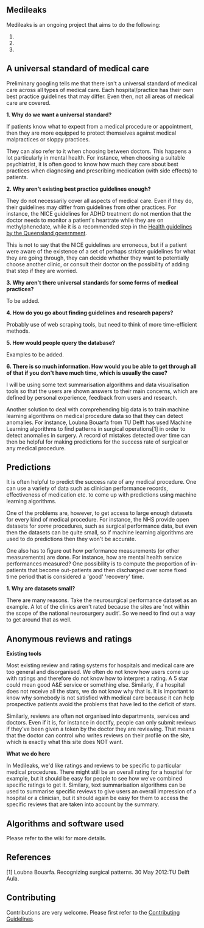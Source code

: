 Medileaks
---------

Medileaks is an ongoing project that aims to do the following: 

1. 

2. 

3. 

A universal standard of medical care 
----------

Preliminary googling tells me that there isn't a universal standard of medical care across all types of medical care. Each hospital/practice has their own best practice guidelines that may differ. Even then, not all areas of medical care are covered. 

**1. Why do we want a universal standard?**

If patients know what to expect from a medical procedure or appointment, then they are more equipped to protect themselves against medical malpractices or sloppy practices. 

They can also refer to it when choosing between doctors. This happens a lot particularly in mental health. For instance, when choosing a suitable psychiatrist, it is often good to know how much they care about best practices when diagnosing and prescribing medication (with side effects) to patients. 

**2. Why aren't existing best practice guidelines enough?**

They do not necessarily cover all aspects of medical care. Even if they do, their guidelines may differ from guidelines from other practices. For instance, the NICE guidelines for ADHD treatment do not mention that the doctor needs to monitor a patient's heartrate while they are on methylphenedate, while it is a recommended step in the [Health guidelines by the Queensland government](https://www.health.qld.gov.au/__data/assets/pdf_file/0028/444367/adult-adhd-gl.pdf). 

This is not to say that the NICE guidelines are erroneous, but if a patient were aware of the existence of a set of perhaps stricter guidelines for what they are going through, they can decide whether they want to potentially choose another clinic, or consult their doctor on the possibility of adding that step if they are worried. 

**3. Why aren't there universal standards for some forms of medical practices?**

To be added.

**4. How do you go about finding guidelines and research papers?**

Probably use of web scraping tools, but need to think of more time-efficient methods.

**5. How would people query the database?**

Examples to be added. 

**6. There is so much information. How would you be able to get through all of that if you don't have much time, which is usually the case?**

I will be using some text summarisation algorithms and data visualisation tools so that the users are shown answers to their main concerns, which are defined by personal experience, feedback from users and research.

Another solution to deal with comprehending big data is to train machine learning algorithms on medical procedure data so that they can detect anomalies. For instance, Loubna Bouarfa from TU Delft has used Machine Learning algorithms to find patterns in surgical operations[1] in order to detect anomalies in surgery. A record of mistakes detected over time can then be helpful for making predictions for the success rate of surgical or any medical procedure.

Predictions
----------

It is often helpful to predict the success rate of any medical procedure. One can use a variety of data such as clinician performance records, effectiveness of medication etc. to come up with predictions using machine learning algorithms. 

One of the problems are, however, to get access to large enough datasets for every kind of medical procedure. For instance, the NHS provide open datasets for *some* procedures, such as surgical performance data, but even then the datasets can be quite small, so if machine learning algorithms are used to do predictions then they won't be accurate.  

One also has to figure out how performance measurements (or other measurements) are done. For instance, how are mental health service performances measured? One possibility is to compute the proportion of in-patients that become out-patients and then discharged over some fixed time period that is considered a 'good' 'recovery' time. 

**1. Why are datasets small?**

There are many reasons. Take the neurosurgical performance dataset as an example. A lot of the clinics aren't rated because the sites are 'not within the scope of the national neurosurgery audit'. So we need to find out a way to get around that as well. 

Anonymous reviews and ratings 
----------

**Existing tools**

Most existing review and rating systems for hospitals and medical care are too general and disorganised. We often do not know how users come up with ratings and therefore do not know how to interpret a rating. A 5 star could mean good A&E service or something else. Similarly, if a hospital does not receive all the stars, we do not know why that is. It is important to know why somebody is not satisfied with medical care because it can help prospective patients avoid the problems that have led to the deficit of stars. 

Similarly, reviews are often not organised into departments, services and doctors. Even if it is, for instance in doctify, people can only submit reviews if they've been given a token by the doctor they are reviewing. That means that the doctor can control who writes reviews on their profile on the site, which is exactly what this site does NOT want. 

**What we do here**

In Medileaks, we'd like ratings and reviews to be specific to particular medical procedures. There might still be an overall rating for a hospital for example, but it should be easy for people to see how we've combined specific ratings to get it. Similary, text summarisation algorithms can be used to summarise specific reviews to give users an overall impression of a hospital or a clinician, but it should again be easy for them to access the specific reviews that are taken into account by the summary. 

Algorithms and software used
----------

Please refer to the wiki for more details. 

References
----------
[1] Loubna Bouarfa. Recognizing surgical patterns. 30 May 2012:TU Delft Aula.

Contributing 
----------
Contributions are very welcome. Please first refer to the [Contributing Guidelines](https://github.com/cldssty/medileaks/wiki/Contributing).




